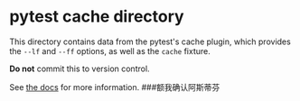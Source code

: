 # pytest cache directory #

This directory contains data from the pytest's cache plugin,
which provides the `--lf` and `--ff` options, as well as the `cache` fixture.

**Do not** commit this to version control.

See [the docs](https://docs.pytest.org/en/latest/cache.html) for more information.
###额我确认阿斯蒂芬